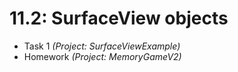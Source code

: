 # 11.2: SurfaceView objects

* Task 1 *(Project: SurfaceViewExample)*
* Homework *(Project: MemoryGameV2)*

